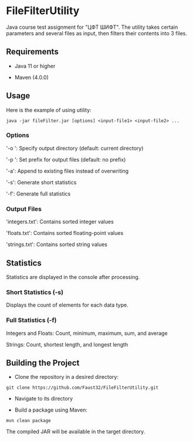 # FileFilterUtility

Java course test assignment for "ЦФТ ШИФТ". The utility takes certain parameters and several files as input, then filters their contents into 3 files.

## Requirements

- Java 11 or higher
  
- Maven (4.0.0)

  
## Usage

Here is the example of using utility:

```
java -jar fileFilter.jar [options] <input-file1> <input-file2> ...
```

### Options

'-o <path>': Specify output directory (default: current directory)

'-p <prefix>': Set prefix for output files (default: no prefix)

'-a': Append to existing files instead of overwriting

'-s': Generate short statistics

'-f': Generate full statistics


### Output Files

'<prefix>integers.txt': Contains sorted integer values

'<prefix>floats.txt': Contains sorted floating-point values

'<prefix>strings.txt': Contains sorted string values


## Statistics

Statistics are displayed in the console after processing.

### Short Statistics (-s)

Displays the count of elements for each data type.

### Full Statistics (-f)

Integers and Floats: Count, minimum, maximum, sum, and average

Strings: Count, shortest length, and longest length


## Building the Project

- Clone the repository in a desired directory:
```
git clone https://github.com/Faust32/FileFilterUtility.git
```
- Navigate to its directory

- Build a package using Maven:
```
mvn clean package
```

The compiled JAR will be available in the target directory.
